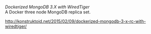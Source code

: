 *Dockerized MongoDB 3.X with WiredTiger*     
A Docker three node MongoDB replica set.     
      
http://konstruktoid.net/2015/02/09/dockerized-mongodb-3-x-rc-with-wiredtiger/

